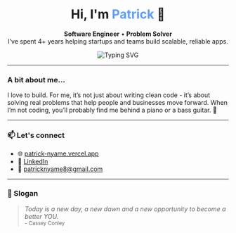 <h1 align="center">Hi, I'm <span style="color:#5e9eff;">Patrick</span> 👋</h1>

<p align="center">
  <strong>Software Engineer</strong> • <strong>Problem Solver</strong><br/>
  I’ve spent 4+ years helping startups and teams build scalable, reliable apps.
</p>

<p align="center">
  <img src="https://readme-typing-svg.demolab.com?font=Fira+Code&weight=500&size=22&pause=1000&color=5E9EFF&center=true&vCenter=true&width=435&lines=I+Build.Solve.Automate.Innovate" alt="Typing SVG" />
</p>

---

### A bit about me...

I love to build. For me, it’s not just about writing clean code - it’s about solving real problems that help people and businesses move forward.
When I’m not coding, you’ll probably find me behind a piano or a bass guitar. 🙂

---

### 📫 Let's connect

- 🌐 [patrick-nyame.vercel.app](https://patrick-nyame.vercel.app)
- 💼 [LinkedIn](https://linkedin.com/in/patrick-nyame-0251a8171)
- 📧 [patricknyame8@gmail.com](mailto:patricknyame8@gmail.com)

---

### 🎯 Slogan

> *Today is a new day, a new dawn and a new opportunity to become a better YOU.*  
> <sub>- Cassey Conley</sub>
